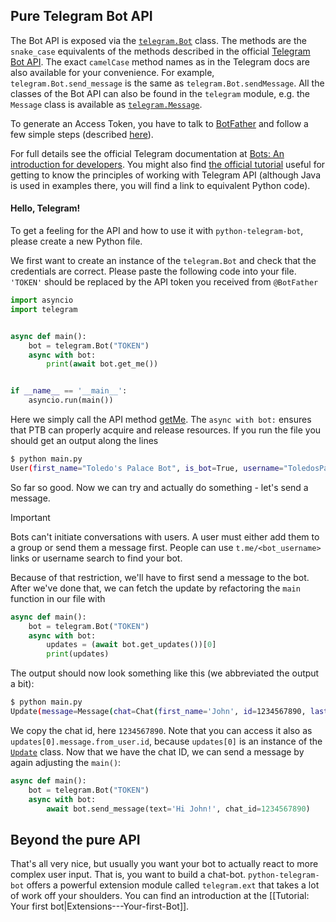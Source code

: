 ## Pure Telegram Bot API

The Bot API is exposed via the [`telegram.Bot`](https://python-telegram-bot.readthedocs.io/telegram.bot.html) class.
The methods are the `snake_case` equivalents of the methods described in the official [Telegram Bot API](https://core.telegram.org/bots/api).
The exact `camelCase` method names as in the Telegram docs are also available for your convenience.
For example, `telegram.Bot.send_message` is the same as `telegram.Bot.sendMessage`.
All the classes of the Bot API can also be found in the `telegram` module, e.g. the `Message` class is available as [`telegram.Message`](https://python-telegram-bot.readthedocs.io/telegram.message.html).

To generate an Access Token, you have to talk to [BotFather](https://t.me/botfather) and follow a few simple steps (described [here](https://core.telegram.org/bots/features#botfather)).

For full details see the official Telegram documentation at [Bots: An introduction for developers](https://core.telegram.org/bots). You might also find [the official tutorial](https://core.telegram.org/bots/tutorial) useful for getting to know the principles of working with Telegram API (although Java is used in examples there, you will find a link to equivalent Python code).

#### Hello, Telegram!

To get a feeling for the API and how to use it with `python-telegram-bot`, please create a new Python file.

We first want to create an instance of the `telegram.Bot` and check that the credentials are correct.
Please paste the following code into your file.
`'TOKEN'` should be replaced by the API token you received from `@BotFather`

```python
import asyncio
import telegram


async def main():
    bot = telegram.Bot("TOKEN")
    async with bot:
        print(await bot.get_me())


if __name__ == '__main__':
    asyncio.run(main())
```

Here we simply call the API method [getMe](https://core.telegram.org/bots/api#getme).
The `async with bot:` ensures that PTB can properly acquire and release resources.
If you run the file you should get an output along the lines

```sh
$ python main.py
User(first_name="Toledo's Palace Bot", is_bot=True, username="ToledosPalaceBot", ...)
```

So far so good.
Now we can try and actually do something - let's send a message.

> [!IMPORTANT]
> Bots can't initiate conversations with users.
> A user must either add them to a group or send them a message first.
> People can use ``t.me/<bot_username>`` links or username search to find your bot.

Because of that restriction, we'll have to first send a message to the bot.
After we've done that, we can fetch the update by refactoring the `main` function in our file with

```python
async def main():
    bot = telegram.Bot("TOKEN")
    async with bot:
        updates = (await bot.get_updates())[0]
        print(updates)
```

The output should now look something like this (we abbreviated the output a bit):

```sh
$ python main.py
Update(message=Message(chat=Chat(first_name='John', id=1234567890, last_name='Doe', ...), from_user=User(first_name='John', id=1234567890, last_name='Doe', ...), text='Hi!', ...), update_id=219017225)
```

We copy the chat id, here `1234567890`.
Note that you can access it also as `updates[0].message.from_user.id`, because `updates[0]` is an instance of the [`Update`](https://docs.python-telegram-bot.org/telegram.update.html) class.
Now that we have the chat ID, we can send a message by again adjusting the `main()`:

```python
async def main():
    bot = telegram.Bot("TOKEN")
    async with bot:
        await bot.send_message(text='Hi John!', chat_id=1234567890)
```

## Beyond the pure API

That's all very nice, but usually you want your bot to actually react to more complex user input. That is, you want to build a chat-bot. `python-telegram-bot` offers a powerful extension module called `telegram.ext` that takes a lot of work off your shoulders. You can find an introduction at the [[Tutorial: Your first bot|Extensions---Your-first-Bot]].